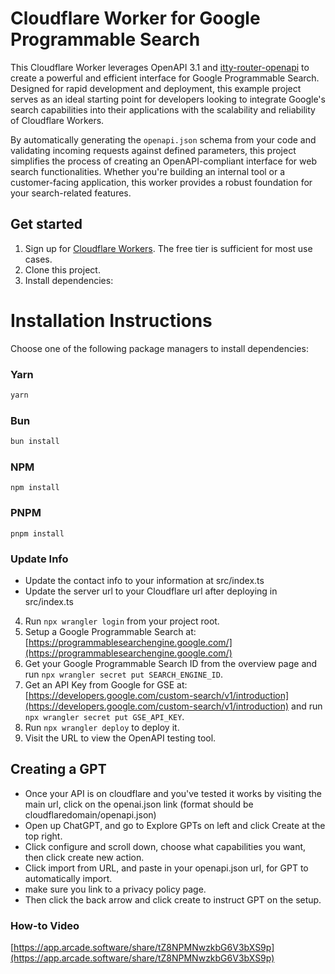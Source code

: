 # Cloudflare Worker for Google Programmable Search

This Cloudflare Worker leverages OpenAPI 3.1 and [itty-router-openapi](https://github.com/cloudflare/itty-router-openapi) to create a powerful and efficient interface for Google Programmable Search. Designed for rapid development and deployment, this example project serves as an ideal starting point for developers looking to integrate Google's search capabilities into their applications with the scalability and reliability of Cloudflare Workers.

By automatically generating the `openapi.json` schema from your code and validating incoming requests against defined parameters, this project simplifies the process of creating an OpenAPI-compliant interface for web search functionalities. Whether you're building an internal tool or a customer-facing application, this worker provides a robust foundation for your search-related features.

## Get started

1. Sign up for [Cloudflare Workers](https://workers.dev). The free tier is sufficient for most use cases.
2. Clone this project.
3. Install dependencies:

# Installation Instructions

Choose one of the following package managers to install dependencies:

### Yarn
```bash
yarn
```

### Bun
```bash
bun install
```

### NPM
`npm install`

### PNPM
`pnpm install`

### Update Info
- Update the contact info to your information at src/index.ts
- Update the server url to your Cloudflare url after deploying in src/index.ts

4. Run `npx wrangler login` from your project root.
5. Setup a Google Programmable Search at: [https://programmablesearchengine.google.com/](https://programmablesearchengine.google.com/)
6. Get your Google Programmable Search ID from the overview page and run `npx wrangler secret put SEARCH_ENGINE_ID`.
7. Get an API Key from Google for GSE at: [https://developers.google.com/custom-search/v1/introduction](https://developers.google.com/custom-search/v1/introduction) and run `npx wrangler secret put GSE_API_KEY`.
8. Run `npx wrangler deploy` to deploy it.
9. Visit the URL to view the OpenAPI testing tool.

## Creating a GPT
- Once your API is on cloudflare and you've tested it works by visiting the main url, click on the openai.json link (format should be cloudflaredomain/openapi.json)
- Open up ChatGPT, and go to Explore GPTs on left and click Create at the top right.
- Click configure and scroll down, choose what capabilities you want, then click create new action.
- Click import from URL, and paste in your openapi.json url, for GPT to automatically import. 
- make sure you link to a privacy policy page. 
- Then click the back arrow and click create to instruct GPT on the setup.

### How-to Video
[https://app.arcade.software/share/tZ8NPMNwzkbG6V3bXS9p](https://app.arcade.software/share/tZ8NPMNwzkbG6V3bXS9p)

